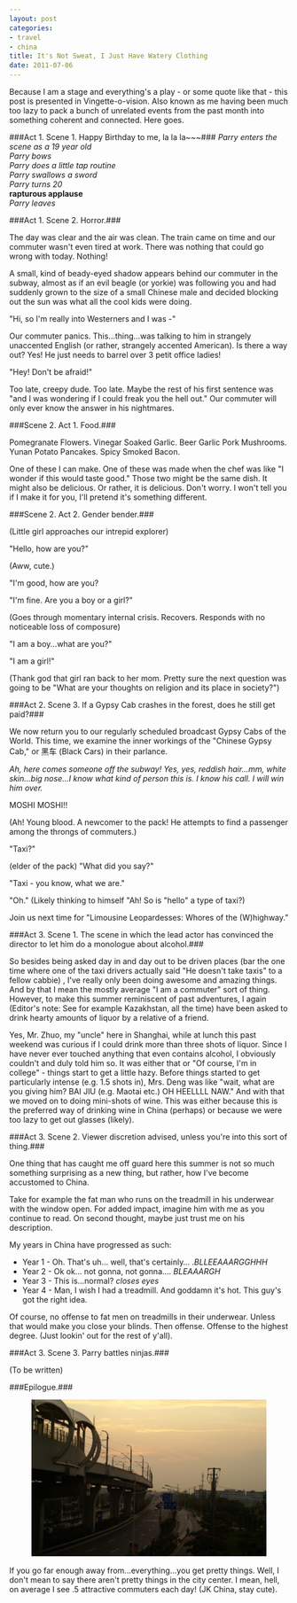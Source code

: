 ```yaml
---
layout: post
categories: 
- travel
- china
title: It's Not Sweat, I Just Have Watery Clothing
date: 2011-07-06
---
```

Because I am a stage and everything's a play - or some quote like that - this post is presented in Vingette-o-vision. Also known as me having been much too lazy to pack a bunch of unrelated events from the past month into something coherent and connected. Here goes.

###Act 1. Scene 1. Happy Birthday to me, la la la~~~###
*Parry enters the scene as a 19 year old*
<br/>
*Parry bows*
<br/>
*Parry does a little tap routine*
<br/>
*Parry swallows a sword*
<br/>
*Parry turns 20*
<br/>
**rapturous applause**
<br/>
*Parry leaves*
<!-- more -->
###Act 1. Scene 2. Horror.###

The day was clear and the air was clean. The train came on time and our commuter wasn't even tired at work. There was nothing that could go wrong with today. Nothing!

A small, kind of beady-eyed shadow appears behind our commuter in the subway, almost as if an evil beagle (or yorkie) was following you and had suddenly grown to the size of a small Chinese male and decided blocking out the sun was what all the cool kids were doing.

"Hi, so I'm really into Westerners and I was -"

Our commuter panics. This...thing...was talking to him in strangely unaccented English (or rather, strangely accented American). Is there a way out? Yes! He just needs to barrel over 3 petit office ladies!

"Hey! Don't be afraid!"

Too late, creepy dude. Too late. Maybe the rest of his first sentence was "and I was wondering if I could freak you the hell out." Our commuter will only ever know the answer in his nightmares.

###Scene 2. Act 1. Food.###

Pomegranate Flowers. Vinegar Soaked Garlic. Beer Garlic Pork Mushrooms. Yunan Potato Pancakes. Spicy Smoked Bacon.

One of these I can make. One of these was made when the chef was like "I wonder if this would taste good." Those two might be the same dish. It might also be delicious. Or rather, it is delicious. Don't worry. I won't tell you if I make it for you, I'll pretend it's something different.

###Scene 2. Act 2. Gender bender.###

(Little girl approaches our intrepid explorer)

"Hello, how are you?"

(Aww, cute.)

"I'm good, how are you?

"I'm fine. Are you a boy or a girl?"

(Goes through momentary internal crisis. Recovers. Responds with no noticeable loss of composure)

"I am a boy...what are you?"

"I am a girl!"

(Thank god that girl ran back to her mom. Pretty sure the next question was going to be "What are your thoughts on religion and its place in society?")

###Act 2. Scene 3. If a Gypsy Cab crashes in the forest, does he still get paid?###

We now return you to our regularly scheduled broadcast Gypsy Cabs of the World. This time, we examine the inner workings of the "Chinese Gypsy Cab," or 黑车 (Black Cars) in their parlance.

*Ah, here comes someone off the subway! Yes, yes, reddish hair...mm, white skin...big nose...I know what kind of person this is. I know his call. I will win him over.*

MOSHI MOSHI!!

(Ah! Young blood. A newcomer to the pack! He attempts to find a passenger among the throngs of commuters.)

"Taxi?"

(elder of the pack) "What did you say?"

"Taxi - you know, what we are."

"Oh." (Likely thinking to himself "Ah! So is "hello" a type of taxi?)

Join us next time for "Limousine Leopardesses: Whores of the (W)highway."

###Act 3. Scene 1. The scene in which the lead actor has convinced the director to let him do a monologue about alcohol.###

So besides being asked day in and day out to be driven places (bar the one time where one of the taxi drivers actually said "He doesn't take taxis" to a fellow cabbie) , I've really only been doing awesome and amazing things. And by that I mean the mostly average "I am a commuter" sort of thing. However, to make this summer reminiscent of past adventures, I again (Editor's note: See for example Kazakhstan, all the time) have been asked to drink hearty amounts of liquor by a relative of a friend.

Yes, Mr. Zhuo, my "uncle" here in Shanghai, while at lunch this past weekend was curious if I could drink more than three shots of liquor. Since I have never ever touched anything that even contains alcohol, I obviously couldn't and duly told him so. It was either that or "Of course, I'm in college" - things start to get a little hazy. Before things started to get particularly intense (e.g. 1.5 shots in), Mrs. Deng was like "wait, what are you giving him? BAI JIU (e.g. Maotai etc.) OH HEELLLL NAW." And with that we moved on to doing mini-shots of wine. This was either because this is the preferred way of drinking wine in China (perhaps) or because we were too lazy to get out glasses (likely).

###Act 3. Scene 2. Viewer discretion advised, unless you're into this sort of thing.###

One thing that has caught me off guard here this summer is not so much something surprising as a new thing, but rather, how I've become accustomed to China.

Take for example the fat man who runs on the treadmill in his underwear with the window open. For added impact, imagine him with me as you continue to read. On second thought, maybe just trust me on his description.

My years in China have progressed as such:

* Year 1 - Oh. That's uh… well, that's certainly… .*BLLEEAAARGGHHH*
* Year 2 - Ok ok… not gonna, not gonna…. *BLEAAARGH*
* Year 3 - This is…normal? *closes eyes*
* Year 4 - Man, I wish I had a treadmill. And goddamn it's hot. This guy's got the right idea.

Of course, no offense to fat men on treadmills in their underwear. Unless that would make you close your blinds. Then offense. Offense to the highest degree. (Just lookin' out for the rest of y'all).

###Act 3. Scene 3. Parry battles ninjas.###

(To be written)

###Epilogue.### 

<figure>
	<img src="/images/meilan-hu-sunset.jpg" />
</figure>

If you go far enough away from...everything...you get pretty things. Well, I don't mean to say there aren't pretty things in the city center. I mean, hell, on average I see .5 attractive commuters each day! (JK China, stay cute).